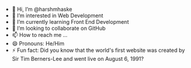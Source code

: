 - 👋 Hi, I’m @harshmhaske
- 👀 I’m interested in Web Development
- 🌱 I’m currently learning Front End Development
- 💞️ I’m looking to collaborate on GitHub
- 📫 How to reach me ...
- 😄 Pronouns: He/Him
- ⚡ Fun fact: Did you know that the world's first website was created by Sir Tim Berners-Lee and went live on August 6, 1991?

<!---
harshmhaske123/harshmhaske123 is a ✨ special ✨ repository because its `README.md` (this file) appears on your GitHub profile.
You can click the Preview link to take a look at your changes.
--->
